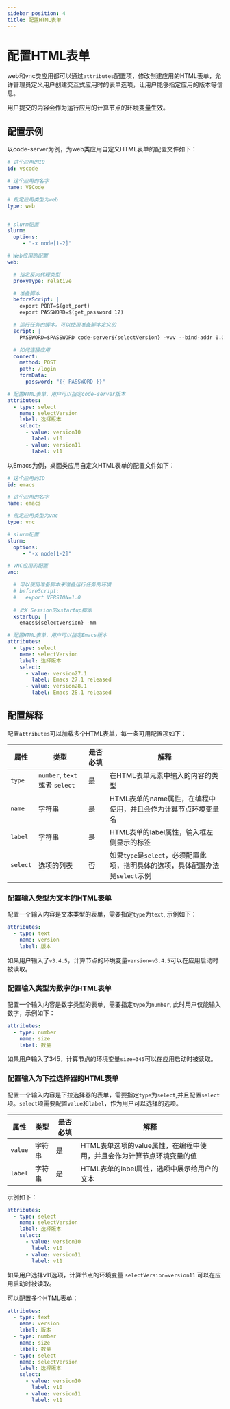 ```yaml
---
sidebar_position: 4
title: 配置HTML表单
---
```


# 配置HTML表单

web和vnc类应用都可以通过`attributes`配置项，修改创建应用的HTML表单，允许管理员定义用户创建交互式应用时的表单选项，让用户能够指定应用的版本等信息。

用户提交的内容会作为运行应用的计算节点的环境变量生效。

## 配置示例

以code-server为例，为web类应用自定义HTML表单的配置文件如下：

```yaml title="config/apps/vscode.yml"
# 这个应用的ID
id: vscode

# 这个应用的名字
name: VSCode

# 指定应用类型为web
type: web


# slurm配置
slurm:
  options:
     - "-x node[1-2]"

# Web应用的配置
web:

  # 指定反向代理类型
  proxyType: relative

  # 准备脚本
  beforeScript: |
    export PORT=$(get_port)
    export PASSWORD=$(get_password 12)

  # 运行任务的脚本。可以使用准备脚本定义的
  script: |
    PASSWORD=$PASSWORD code-server${selectVersion} -vvv --bind-addr 0.0.0.0:$PORT --auth password

  # 如何连接应用
  connect:
    method: POST
    path: /login
    formData:
      password: "{{ PASSWORD }}"

# 配置HTML表单，用户可以指定code-server版本      
attributes:
  - type: select
    name: selectVersion
    label: 选择版本
    select:
      - value: version10
        label: v10
      - value: version11
        label: v11
```

以Emacs为例，桌面类应用自定义HTML表单的配置文件如下：

```yaml title="config/apps/emacs.yml"
# 这个应用的ID
id: emacs

# 这个应用的名字
name: emacs

# 指定应用类型为vnc
type: vnc

# slurm配置
slurm:
  options:
     - "-x node[1-2]"

# VNC应用的配置
vnc: 

  # 可以使用准备脚本来准备运行任务的环境
  # beforeScript:
  #   export VERSION=1.0
  
  # 此X Session的xstartup脚本
  xstartup: |
    emacs${selectVersion} -mm

# 配置HTML表单，用户可以指定Emacs版本      
attributes:
  - type: select
    name: selectVersion
    label: 选择版本
    select:
      - value: version27.1
        label: Emacs 27.1 released
      - value: version28.1
        label: Emacs 28.1 released

```

## 配置解释

配置`attributes`可以加载多个HTML表单，每一条可用配置项如下：

| 属性       | 类型                           | 是否必填 | 解释                             |
|----------|------------------------------|------|--------------------------------|
| `type`   | `number`, `text` 或者 `select` | 是    | 在HTML表单元素中输入的内容的类型             |
| `name`   | 字符串                          | 是    | HTML表单的name属性，在编程中使用，并且会作为计算节点环境变量名     |
| `label`  | 字符串                          | 是    | HTML表单的label属性，输入框左侧显示的标签      |
| `select` | 选项的列表                        | 否    | 如果`type`是`select`，必须配置此项，指明具体的选项，具体配置办法见`select`示例 |

### 配置输入类型为文本的HTML表单

配置一个输入内容是文本类型的表单，需要指定`type`为`text`, 示例如下：

```yaml
attributes:
  - type: text
    name: version
    label: 版本
```

如果用户输入了`v3.4.5`，计算节点的环境变量`version=v3.4.5`可以在应用启动时被读取。

### 配置输入类型为数字的HTML表单

配置一个输入内容是数字类型的表单，需要指定`type`为`number`, 此时用户仅能输入数字，示例如下：

```yaml
attributes:
  - type: number
    name: size
    label: 数量
```

如果用户输入了345，计算节点的环境变量`size=345`可以在应用启动时被读取。

### 配置输入为下拉选择器的HTML表单

配置一个输入内容是下拉选择器的表单，需要指定`type`为`select`,并且配置`select`项。`select`项需要配置`value`和`label`，作为用户可以选择的选项。

| 属性       | 类型                           | 是否必填 | 解释                             |
|----------|------------------------------|------|--------------------------------|
| `value`   | 字符串 | 是    | HTML表单选项的value属性，在编程中使用，并且会作为计算节点环境变量的值             |
| `label`   | 字符串                          | 是    | HTML表单的label属性，选项中展示给用户的文本     |

示例如下：

```yaml
attributes:
  - type: select
    name: selectVersion
    label: 选择版本
    select:
      - value: version10
        label: v10
      - value: version11
        label: v11
```

如果用户选择v11选项，计算节点的环境变量 `selectVersion=version11` 可以在应用启动时被读取。

可以配置多个HTML表单：

```yaml
attributes:
  - type: text
    name: version
    label: 版本
  - type: number
    name: size
    label: 数量
  - type: select
    name: selectVersion
    label: 选择版本
    select:
      - value: version10
        label: v10
      - value: version11
        label: v11
```

